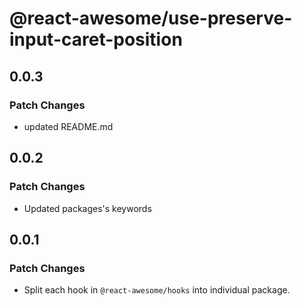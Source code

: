 # @react-awesome/use-preserve-input-caret-position

## 0.0.3

### Patch Changes

- updated README.md

## 0.0.2

### Patch Changes

- Updated packages's keywords

## 0.0.1

### Patch Changes

- Split each hook in `@react-awesome/hooks` into individual package.
